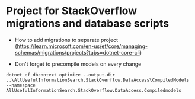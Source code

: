 ﻿# Project for StackOverflow migrations and database scripts

- How to add migrations to separate project (https://learn.microsoft.com/en-us/ef/core/managing-schemas/migrations/projects?tabs=dotnet-core-cli)

- Don't forget to precompile models on every change
``` shell
dotnet ef dbcontext optimize --output-dir ..\AllUsefulInformationSearch.StackOverflow.DataAccess\CompiledModels --namespace AllUsefulInformationSearch.StackOverflow.DataAccess.Compiledmodels
```